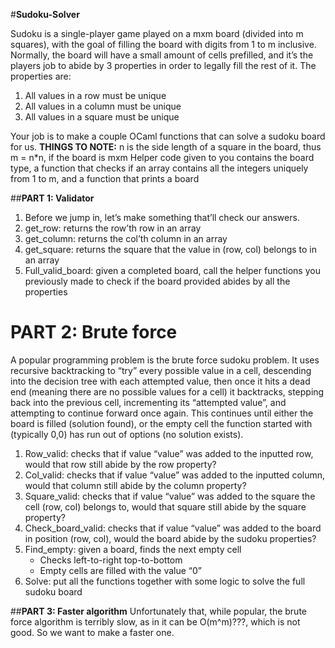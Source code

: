 #**Sudoku-Solver**

Sudoku is a single-player game played on a mxm board (divided into m squares), with the goal of filling the board with digits from 1 to m inclusive. Normally, the board will have a small amount of cells prefilled, and it’s the players job to abide by 3 properties in order to legally fill the rest of it.
The properties are:
1. All values in a row must be unique
2. All values in a column must be unique
3. All values in a square must be unique

Your job is to make a couple OCaml functions that can solve a sudoku board for us.
**THINGS TO NOTE:**
n is the side length of a square in the board, thus m = n*n, if the board is mxm
Helper code given to you contains the board type, a function that checks if an array contains all the integers uniquely from 1 to m, and a function that prints a board

##**PART 1: Validator**
1. Before we jump in, let’s make something that’ll check our answers.
2. get_row: returns the row’th row in an array
3. get_column: returns the col’th column in an array
4. get_square: returns the square that the value in (row, col) belongs to in an array
5. Full_valid_board: given a completed board, call the helper functions you previously made to check if the board provided abides by all the properties

# **PART 2: Brute force** 
A popular programming problem is the brute force sudoku problem. It uses recursive backtracking to “try” every possible value in a cell, descending into the decision tree with each attempted value, then once it hits a dead end (meaning there are no possible values for a cell) it backtracks, stepping back into the previous cell, incrementing its “attempted value”, and attempting to continue forward once again. This continues until either the board is filled (solution found), or the empty cell the function started with (typically 0,0) has run out of options (no solution exists).
1. Row_valid: checks that if value “value” was added to the inputted row, would that row still abide by the row property?
2. Col_valid: checks that if value “value” was added to the inputted column, would that column still abide by the column property?
3. Square_valid: checks that if value “value” was added to the square the cell (row, col) belongs to, would that square still abide by the square property?
4. Check_board_valid: checks that if value “value” was added to the board in position (row, col), would the board abide by the sudoku properties?
5. Find_empty: given a board, finds the next empty cell 
    - Checks left-to-right top-to-bottom
    - Empty cells are filled with the value “0”
6. Solve: put all the functions together with some logic to solve the full sudoku board


##**PART 3: Faster algorithm**
Unfortunately that, while popular, the brute force algorithm is terribly slow, as in it can be O(m^m)???, which is not good. So we want to make a faster one.
